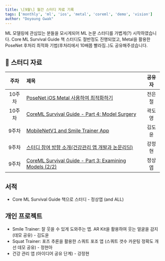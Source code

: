 ```yaml
---
title: \[9월\] 월간 스터디 자료 기록
tags: ['monthly', 'ml', 'ios', 'metal', 'coreml', 'demo', 'vision']
author: "Doyoung Gwak"
---
```


ML 모델링에 관심있는 분들을 모시게되어 ML 논문 스터디를 가볍게(?) 시작하였습니다. Core ML Survival Guide 책 스터디도 절반정도 진행되었고, Metal을 활용한 PoseNet 후처리 최적화 기법(후처리에서 10배쯤 빨라짐..)도 공유해주셨습니다. 

## 📕 스터디 자료

주차 | 제목 | 공유자
:---: | :--- | :---:
10주차 | [PoseNet iOS Metal 사용하여 최적화하기](https://docs.google.com/presentation/d/1XHsU5YVHtkRgPv46Zo4CmxsAA-8A5GM2M4R38zFNF0s/edit?usp=sharing) | 전은철
10주차 | [CoreML Survival Guide - Part 4: Model Surgery](https://docs.google.com/presentation/d/1YBTDFsWPcGcpNu50iQO6oNnZ8Zy97GaO-nbPSH48ErM/edit?usp=sharing) | 곽도영
9주차 | [MobileNetV1 and Smile Trainer App](https://docs.google.com/presentation/d/17XHCl-9T6-iUG-aYDi3-GyWlVbWOXmZMwkwghBg29L0/edit?usp=sharing) | 김도윤
9주차 | [스터디 참여 방향 소개(건강관리 앱 개발과 논문리딩)](https://drive.google.com/file/d/1tG10Vo-iGTsoybUOeX7COEWC6xSTKxTX/view?usp=sharing) | 강정현
9주차 | [CoreML Survival Guide - Part 3: Examining Models (2/2)](https://docs.google.com/presentation/d/1XbHj4FI0qzhF6bUN3CVAjxwVN5TGZvuXxInVKdZr514/edit?usp=sharing) | 정상엽

## 서적

- Core ML Survival Guide 책으로 스터디 - 정상엽 (and ALL)

## 개인 프로젝트

- Smile Trainer: 잘 웃을 수 있게 도와주는 앱. AR Kit을 활용하여 웃는 얼굴을 감지 (데모 공유) - 김도윤
- Squat Trainer: 포즈 추론을 활용한 스쿼트 포조 앱 (스쿼트 갯수 카운팅 정확도 개선 데모 공유) - 정현아
- 건강 관리 앱 (아이디어 공유 단계) - 강정현
